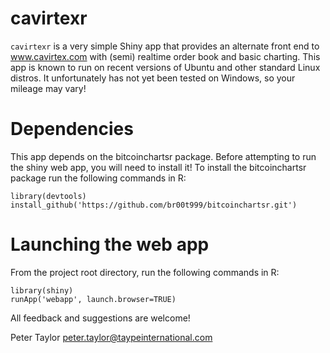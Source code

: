cavirtexr
=========

`cavirtexr` is a very simple Shiny app that provides an alternate front end to www.cavirtex.com with (semi) realtime order book and basic charting. This app is known to run on recent versions of Ubuntu and other standard Linux distros. It unfortunately has not yet been tested on Windows, so your mileage may vary!

Dependencies
============

This app depends on the bitcoinchartsr package. Before attempting to run the shiny web app, you will need to install it! To install the bitcoinchartsr package run the following commands in R:

```
library(devtools)
install_github('https://github.com/br00t999/bitcoinchartsr.git')
```

Launching the web app
=====================

From the project root directory, run the following commands in R:

```
library(shiny)
runApp('webapp', launch.browser=TRUE)
```

All feedback and suggestions are welcome! 

Peter Taylor
peter.taylor@taypeinternational.com






